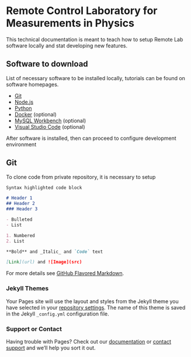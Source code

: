 # Remote Control Laboratory for Measurements in Physics

This technical documentation is meant to teach how to setup Remote Lab software locally and stat developing new features.

## Software to download

List of necessary software to be installed locally, tutorials can be found on software homepages.
- [Git](https://git-scm.com/)
- [Node.js](https://nodejs.org/en/)
- [Python](https://www.python.org/)
- [Docker](https://www.docker.com/) (optional)
- [MySQL Workbench](https://www.mysql.com/products/workbench/) (optional)
- [Visual Studio Code](https://code.visualstudio.com/) (optional)

After software is installed, then can proceed to configure development environment

## Git

To clone code from private repository, it is necessary to setup 

```markdown
Syntax highlighted code block

# Header 1
## Header 2
### Header 3

- Bulleted
- List

1. Numbered
2. List

**Bold** and _Italic_ and `Code` text

[Link](url) and ![Image](src)
```

For more details see [GitHub Flavored Markdown](https://guides.github.com/features/mastering-markdown/).

### Jekyll Themes

Your Pages site will use the layout and styles from the Jekyll theme you have selected in your [repository settings](https://github.com/PhysicsRemotelab/docs/settings/pages). The name of this theme is saved in the Jekyll `_config.yml` configuration file.

### Support or Contact

Having trouble with Pages? Check out our [documentation](https://docs.github.com/categories/github-pages-basics/) or [contact support](https://support.github.com/contact) and we’ll help you sort it out.
